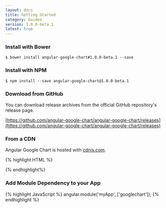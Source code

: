 ```yaml
---
layout: docs
title: Getting Started
category: Guides
version: 1.0.0-beta.1
latest: true
---
```


### Install with Bower

```
$ bower install angular-google-chart#1.0.0-beta.1 --save
```

### Install with NPM

```
$ npm install --save angular-google-chart@1.0.0-beta.1
```

### Download from GitHub

You can download release archives from the official GitHub repository's release page.

[https://github.com/angular-google-chart/angular-google-chart/releases](https://github.com/angular-google-chart/angular-google-chart/releases)

### From a CDN

Angular Google Chart is hosted with [cdnjs.com](https://cdnjs.com/libraries/angular-google-chart).

{% highlight HTML %}
<!-- unminified for development -->
<script src="https://cdnjs.cloudflare.com/ajax/libs/angular-google-chart/1.0.0-beta.1/ng-google-chart.js" type="text/javascript"></script>

<!-- minified for production -->
<script src="https://cdnjs.cloudflare.com/ajax/libs/angular-google-chart/1.0.0-beta.1/ng-google-chart.min.js" type="text/javascript"></script>
{% endhighlight%}

### Add Module Dependency to your App

{% highlight JavaScript %}
angular.module('myApp', ['googlechart']);
{% endhighlight %}
